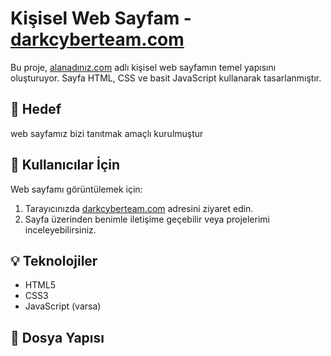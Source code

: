 # Kişisel Web Sayfam - [darkcyberteam.com](https://www.darkcyberteam.com)

Bu proje, [alanadınız.com](https://www.darkcyberteam.com) adlı kişisel web sayfamın temel yapısını oluşturuyor. Sayfa HTML, CSS ve basit JavaScript kullanarak tasarlanmıştır.

## 🎯 Hedef
web sayfamız bizi tanıtmak amaçlı kurulmuştur
## 🚀 Kullanıcılar İçin
Web sayfamı görüntülemek için:
1. Tarayıcınızda [darkcyberteam.com](https://www.darkcyberteam.com) adresini ziyaret edin.
2. Sayfa üzerinden benimle iletişime geçebilir veya projelerimi inceleyebilirsiniz.

## 💡 Teknolojiler
- HTML5
- CSS3
- JavaScript (varsa)

## 📂 Dosya Yapısı
